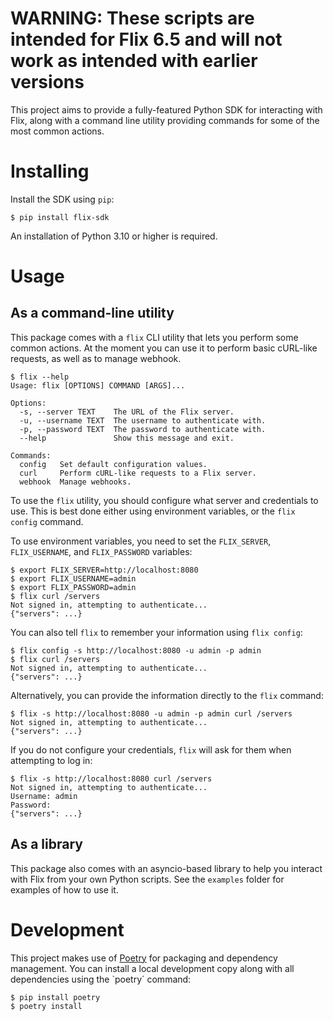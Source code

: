 # WARNING: These scripts are intended for Flix 6.5 and will not work as intended with earlier versions

This project aims to provide a fully-featured Python SDK for interacting with Flix,
along with a command line utility providing commands for some of the most common actions.

# Installing

Install the SDK using `pip`:
```
$ pip install flix-sdk
```

An installation of Python 3.10 or higher is required.

# Usage

## As a command-line utility

This package comes with a `flix` CLI utility that lets you perform some common actions.
At the moment you can use it to perform basic cURL-like requests, as well as to manage webhook.

```
$ flix --help
Usage: flix [OPTIONS] COMMAND [ARGS]...

Options:
  -s, --server TEXT    The URL of the Flix server.
  -u, --username TEXT  The username to authenticate with.
  -p, --password TEXT  The password to authenticate with.
  --help               Show this message and exit.

Commands:
  config   Set default configuration values.
  curl     Perform cURL-like requests to a Flix server.
  webhook  Manage webhooks.
```

To use the `flix` utility, you should configure what server and credentials to use.
This is best done either using environment variables, or the `flix config` command.

To use environment variables, you need to set the `FLIX_SERVER`, `FLIX_USERNAME`, and `FLIX_PASSWORD` variables:
```
$ export FLIX_SERVER=http://localhost:8080
$ export FLIX_USERNAME=admin
$ export FLIX_PASSWORD=admin
$ flix curl /servers
Not signed in, attempting to authenticate...
{"servers": ...}
```

You can also tell `flix` to remember your information using `flix config`:
```
$ flix config -s http://localhost:8080 -u admin -p admin
$ flix curl /servers
Not signed in, attempting to authenticate...
{"servers": ...}
```

Alternatively, you can provide the information directly to the `flix` command:
```
$ flix -s http://localhost:8080 -u admin -p admin curl /servers
Not signed in, attempting to authenticate...
{"servers": ...}
```

If you do not configure your credentials, `flix` will ask for them when attempting to log in:
```
$ flix -s http://localhost:8080 curl /servers
Not signed in, attempting to authenticate...
Username: admin
Password:
{"servers": ...}
```

## As a library

This package also comes with an asyncio-based library to help you interact with Flix from your own Python scripts.
See the `examples` folder for examples of how to use it.

# Development

This project makes use of [Poetry](https://python-poetry.org/) for packaging and dependency management.
You can install a local development copy along with all dependencies using the `poetry´ command:
```
$ pip install poetry
$ poetry install
```
